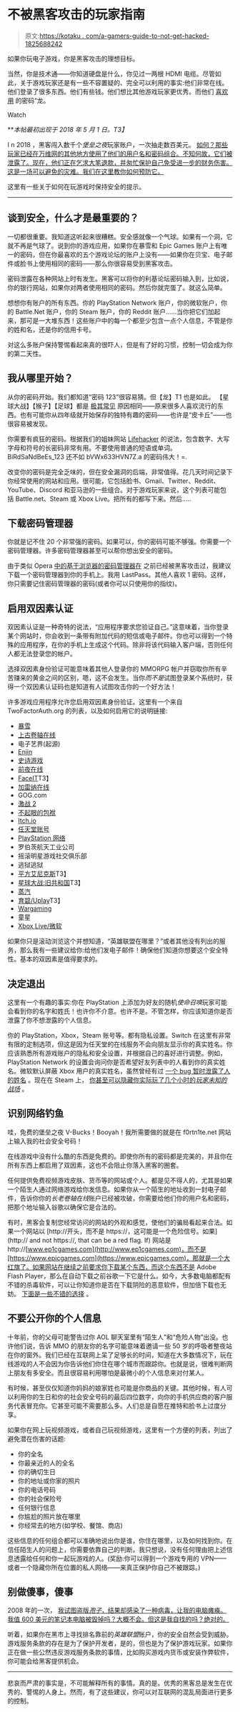 # 不被黑客攻击的玩家指南

> 原文:[https://kotaku . com/a-gamers-guide-to-not-get-hacked-1825688242](https://kotaku.com/a-gamers-guide-to-not-getting-hacked-1825688242)

如果你玩电子游戏，你是黑客攻击的理想目标。

当然，你是技术通——你知道硬盘是什么，你见过一两根 HDMI 电缆。尽管如此，关于游戏玩家还是有一些不容置疑的、完全可以利用的事实:他们非常在线。他们登录了很多东西。他们有些钱。他们想比其他游戏玩家更优秀。而他们 [喜欢用](https://www.wired.com/story/why-so-many-people-make-their-password-dragon/) 的密码“龙。

Watch

***本帖最初出现于 2018 年 5 月 1 日。*T3】**

I n 2018 ，黑客闯入数千个*堡垒之夜*玩家账户，一次抽走数百美元。 [如何？那些玩家已经在万维网的其他地方使用了他们的用户名和密码组合。不知何故，它们被泄露了。现在，他们正在乞求大笔退款，并匆忙保护自己免受进一步的财务伤害。这是一场可以避免的灾难。我们在这里教你如何预防它。](https://kotaku.com/whats-really-going-on-with-all-those-hacked-fortnite-ac-1823965781)

这里有一些关于如何在玩游戏时保持安全的提示。

* * *

## **谈到安全，什么才是最重要的？**

一切都很重要。我知道这听起来很糟糕。安全感就像一个气球。如果有一个洞，它就不再是气球了。说到你的游戏应用，如果你在暴雪和 Epic Games 账户上有唯一的密码，但在你最喜欢的五个游戏论坛的账户上没有——如果你在贝宝、电子邮件或脸书上使用相同的密码——那么你很容易受到黑客攻击。

密码泄露在各种网站上时有发生。黑客可以将你的利基论坛密码输入到，比如说，你的银行网站，如果你对两者使用相同的密码。然后你就完蛋了。就这么简单。

想想你有账户的所有东西。你的 PlayStation Network 账户，你的微软账户，你的 Battle.Net 账户，你的 Steam 账户，你的 Reddit 账户……当你把它们加起来，那可是一大堆东西！这些账户中的每一个都至少包含一点个人信息，不管是你的姓和名，还是你的信用卡号。

对这么多账户保持警惕看起来真的很吓人，但是有了好的习惯，控制一切会成为你的第二天性。

## 我从哪里开始？

从你的密码开始。我们都知道“密码 123”很容易猜。但【龙】T1 也是如此。 【星球大战】【猴子】【足球】都是 [极其常见](https://en.wikipedia.org/wiki/List_of_the_most_common_passwords) 原因相同——原来很多人喜欢流行的东西。也有可能你从四年级就开始保存的独特有趣的密码——也许是“皮卡丘”——也很容易被发现。

你需要有疯狂的密码。根据我们的姐妹网站 [Lifehacker](https://lifehacker.com/how-to-create-a-strong-password-1797681069) 的说法，包含数字、大写字母和符号的长密码非常有用。不要使用普通的短语或单词。BiRdSaNdBeEs_123 还不如 bVWx633HVN7Z.a 的密码伟大！=.

改变你的密码是完全乏味的，但在安全漏洞的后端，非常值得。花几天时间记录下你经常使用的网站和应用。很可能，它包括脸书、Gmail、Twitter、Reddit、YouTube、Discord 和亚马逊的一些组合。对于游戏玩家来说，这个列表可能包括 Battle.net、Steam 或 Xbox Live。把所有的都写下来。然后…..

## **下载密码管理器**

你就是记不住 20 个非常强的密码。如果可以，你的密码可能不够强。你需要一个密码管理器。许多密码管理器甚至可以帮你想出安全的密码。

由于类似 Opera [中的基于浏览器的密码管理器在](https://www.wired.com/2016/08/browser-password-manager-probably-isnt-enough/) 之前已经被黑客攻击过，我建议下载一个密码管理器到你的手机上。我用 LastPass。其他人喜欢 1 密码。这样，你只需要记住密码管理器的密码(或者你可以只使用你的指纹)。

## **启用双因素认证**

双因素认证是一种奇特的说法，“应用程序要求您验证自己。”这意味着，当你登录某个网站时，你会收到一条带有附加代码的短信或电子邮件。你也可以得到一个特殊的应用程序，在你的手机上生成这个代码。除非将该代码输入客户端，否则任何人都无法登录您的帐户。

选择双因素身份验证可能意味着其他人登录你的 MMORPG 帐户并窃取你所有辛苦赚来的黄金之间的区别，嗯，这不会发生。当你*而不是*试图登录某个系统时，获得一个双因素认证码也是知道有人试图攻击你的一个好方法！

许多游戏应用程序允许您启用双因素身份验证。这里有一个来自 TwoFactorAuth.org 的列表，以及如何启用它的说明链接:

*   [暴雪](https://us.battle.net/support/en/article/24520)
*   [上古卷轴在线](https://help.elderscrollsonline.com/app/answers/detail/a_id/8611)
*   电子艺界(起源)
*   [Enjin](https://support.enjin.com/hc/en-us/articles/201090770-2-Factor-Authentication-Authy-)
*   [史诗游戏](http://fortnitehelp.epicgames.com/customer/en/portal/articles/2879127-what-is-two-factor-sign-in-and-how-do-i-opt-in-)
*   [前夜在线](https://support.eveonline.com/hc/en-us/articles/203465601-Two-Factor-Authentication-and-Authenticator)
*   [FaceIT](https://www.faceit.com/en)T3】
*   [加雷纳在线](https://account.garena.com/)
*   GOG.com
*   [激战 2](https://help.guildwars2.com/hc/en-us/articles/230672927-Securing-Your-Account-With-Authentication)
*   [不起眼的包袱](https://support.humblebundle.com/hc/en-us/articles/202421374)
*   [Itch.io](https://itch.io/docs/advanced/two-factor-authentication)
*   [任天堂账号](http://en-americas-support.nintendo.com/app/answers/detail/a_id/27496)
*   [PlayStation 网络](https://www.playstation.com/en-us/account-security/2-step-verification/)
*   罗伯茨航天工业公司
*   摇滚明星游戏社交俱乐部
*   逃狱逃狱
*   [平方艾尼克斯](http://www.square-enix.com/na/account/otp/)T3】
*   [星球大战:旧共和国](http://www.swtor.com/info/security-key)T3】
*   [蒸汽](https://support.steampowered.com/kb_article.php?ref=8625-WRAH-9030)
*   [育碧/Uplay](http://forums.ubi.com/showthread.php/1463703-Secure-your-account-with-2-Step-Verification)T3】
*   [Wargaming](https://na.wargaming.net/support/en/products/wot/articles/518/)
*   童星
*   [Xbox Live/微软](https://support.microsoft.com/en-us/help/12408/microsoft-account-about-two-step-verification)

如果你只是滚动浏览这个并想知道，“英雄联盟在哪里？”或者其他没有列出的服务，那么我有一些建议给你:给他们发电子邮件！确保他们知道你想要这个安全特性。基本的双因素是值得要求的。

## 决定退出

这里有一个有趣的事实:你在 PlayStation 上添加为好友的随机*使命召唤*玩家可能会看到你的名字和姓氏！也许你不介意。也许不是。不管怎样，你应该知道你是否泄露了你不想泄露的个人信息。

你的 PlayStation，Xbox，Steam 账号等。都有隐私设置。Switch 在这里有非常有限的定制选项，但这是因为任天堂的在线服务不会向朋友显示你的真实姓名。你应该熟悉所有游戏账户的隐私和安全设置，并根据自己的喜好进行调整。例如，PlayStation Network 的设置会询问你是否希望好友列表中的人看到你的真实姓名。微软默认屏蔽 Xbox 用户的真实姓名，虽然曾经有过 [一个 bug 暂时泄露了人的姓名](https://kotaku.com/microsoft-says-its-working-to-address-xbox-bug-that-exp-1823441434) 。现在在 Steam 上， [你甚至可以隐藏你实际玩了几个小时的*玩家未知的战场*](https://kotaku.com/how-privacy-settings-compare-across-xbox-live-psn-and-1825224877) 。

## **识别网络钓鱼**

哇，免费的堡垒之夜 V-Bucks！Booyah！我所需要做的就是在 f0rtn1te.net 网站上输入我的社会安全号码！

在线游戏中没有什么酷的东西是免费的。即使你所有的密码都是完美的，并且你在所有东西上都启用了双因素，这也不会阻止你落入黑客的圈套。

任何提供免费视频游戏皮肤、货币等的网站或个人。都是见不得人的，尤其是如果一个陌生人通过网络游戏给你发信息。如果你从一个陌生的地址收到一封电子邮件，告诉你你的*长老卷轴在线*账户已经被攻破，你需要给他们你的用户名和密码，把那个地址输入谷歌以确保它是合法的。

有时，黑客会复制您经常访问的网站的外观和感觉，使他们的骗局看起来合法。如果一个网站以 [http://开头，而不是 https://，这可能是一个危险信号。如果](http:// and not https://, that can be a red flag. If) 网站是 http://[www.ep1cgames.com](http://www.ep1cgames.com)，而不是[https://www.epicgames.com](https://www.epicgames.com)，那就是一个大红旗了。如果网站在继续之前要求你下载某个东西，而这个东西不是 Adobe Flash Player，那么在自动下载之前谷歌一下它是什么。如今，大多数电脑都配有不错的杀毒软件，可以让你知道你是否在下载阴险的恶意软件，但加倍下载也无妨。 [下面是一些不错的选择](https://www.pcmag.com/article2/0,2817,2372364,00.asp) 。

## **不要公开你的个人信息**

十年前，你的父母可能警告过你 AOL 聊天室里有“陌生人”和“危险人物”出没。也许他们说，告诉 MMO 的朋友你的名字可能意味着邀请一些 50 岁的呼吸者整夜站在你的窗外。我们已经在互联网上呆了足够长的时间，知道在大多数情况下，玩在线游戏的人不会因为你告诉他们你住在哪个城市而跟踪你。也就是说，很难判断网上朋友有多安全。而且很容易利用哪怕是最微小的个人信息来对付某人。

有时候，甚至仅仅知道你妈妈的娘家姓也可能是你商品的关键。其他时候，有人可以利用你的生日和你的社会安全号码的最后四位数字，向你的手机供应商的客户服务代表冒充你。它甚至可能不需要那么多。人们总是自愿在推特和脸书上过度分享。

如果你在网上玩视频游戏，或者自己玩视频游戏，这里有一个方便的列表，列出了避免潜在伤害的话题:

*   你的全名
*   你最亲近的人的全名
*   你的确切生日
*   你的地址或你家的照片
*   你的电话号码
*   你的社会保险号
*   任何银行信息
*   你尴尬的照片放在哪里
*   你经常去的地方(如学校、餐馆、商店)

这些信息的任何组合都可以准确地说出你是谁，你住在哪里，以及如何找到你。在信任陌生人的问题上，你需要依靠自己的判断。我只想说，没有任何理由把上述信息透露给任何和你一起玩游戏的人。(奖励:你可以得到一个游戏专用的 VPN——或者一个隐藏你所在位置的私人网络——来真正保护你自己不被跟踪。)

## **别做傻事，傻事**

2008 年的一次， [我试图盗版*孢子*，结果却感染了一种病毒，让我的电脑瘫痪。我值 600 美元的笔记本电脑被毁掉吗？大概不会。但这是我自找的吗？绝对的。](https://kotaku.com/that-time-i-tried-to-pirate-spore-and-bricked-my-laptop-1794498205#_ga=2.81635159.1140527293.1525100784-3760232155.1521481251) 

听着，如果你在黑市上寻找排名靠前的*英雄联盟*账户，你的安全自然会受到威胁。游戏服务条款的存在是为了保护开发者，是的，但也是为了保护游戏玩家。如果你正在做一些公然违反游戏服务条款的事情，比如购买游戏内货币或安装作弊软件，你可能会给黑客提供机会。

* * *

悲哀而严肃的事实是，不可能解释所有的事情。真的是。优秀的黑客总是发生在优秀的、警惕的人身上。然而，有了这些建议，你可以对互联网的混乱局面进行更多的控制。